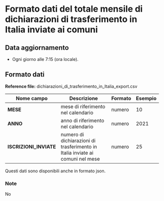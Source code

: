 # Formato dati del totale mensile di dichiarazioni di trasferimento in Italia inviate ai comuni

## Data aggiornamento
- Ogni giorno alle 7:15 (ora locale). 

## Formato dati

**Reference file:** dichiarazioni_di_trasferimento_in_Italia_export.csv<br>

| Nome campo                  | Descrizione                       | Formato                       | Esempio             |
|-----------------------------|-----------------------------------|-------------------------------|---------------------|
| **MESE**       | mese di riferimento nel calendario             | numero                   | 10       |
| **ANNO**  | anno di riferimento nel calendario  |   numero     |        2021         |
| **ISCRIZIONI_INVIATE**       | numero di dichiarazioni di trasferimento in Italia inviate ai comuni nel mese | numero             | 25             |


Questi dati sono disponibili anche in formato json.

### Note
No
